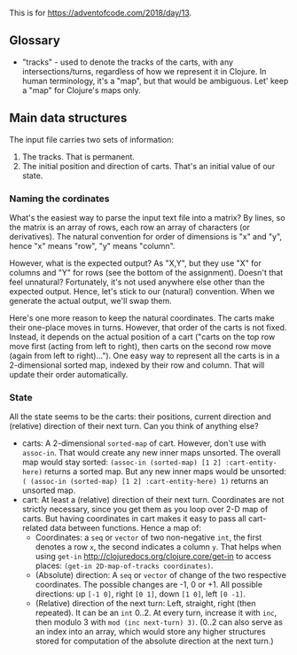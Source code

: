 This is for https://adventofcode.com/2018/day/13.

## Glossary

 - "tracks" - used to denote the tracks of the carts, with any intersections/turns, regardless of how we represent it in Clojure. In human terminology, it's a "map", but that would be ambiguous. Let' keep a "map" for Clojure's maps only.

## Main data structures
The input file carries two sets of information:

1. The tracks. That is permanent.
2. The initial position and direction of carts. That's an initial value of our state.

### Naming the cordinates
What's the easiest way to parse the input text file into a matrix? By lines, so the matrix is an array of rows, each row an array of characters (or derivatives). The natural convention for order of dimensions is "x" and "y", hence "x" means "row", "y" means "column".

However, what is the expected output? As "X,Y", but they use "X" for columns and "Y" for rows (see the bottom of the assignment). Doesn't that feel unnatural? Fortunately, it's not used anywhere else other than the expected output. Hence, let's stick to our (natural) convention. When we generate the actual output, we'll swap them.

Here's one more reason to keep the natural coordinates. The carts make their one-place moves in turns. However, that order of the carts is not fixed. Instead, it depends on the actual position of a cart ("carts on the top row move first (acting from left to right), then carts on the second row move (again from left to right)..."). One easy way to represent all the carts is in a 2-dimensional sorted map, indexed by their row and column. That will update their order automatically.

### State
All the state seems to be the carts: their positions, current direction and (relative) direction of their next turn. Can you think of anything else?

* carts: A 2-dimensional `sorted-map` of cart. However, don't use with `assoc-in`. That would create any new inner maps unsorted. The overall map would stay sorted: `(assoc-in (sorted-map) [1 2] :cart-entity-here)` returns a sorted map. But any new inner maps would be unsorted: `( (assoc-in (sorted-map) [1 2] :cart-entity-here) 1)` returns an unsorted map.
* cart: At least a (relative) direction of their next turn. Coordinates are not strictly necessary, since you get them as you loop over 2-D map of carts. But having coordinates in cart makes it easy to pass all cart-related data between functions. Hence a map of:
  * Coordinates: a `seq` or `vector` of two non-negative `int`, the first denotes a row `x`, the second indicates a column `y`. That helps when using `get-in` http://clojuredocs.org/clojure.core/get-in to access places: `(get-in 2D-map-of-tracks coordinates)`.
  * (Absolute) direction: A `seq` or `vector` of change of the two respective coordinates. The possible changes are -1, 0 or +1. All possible directions: up `[-1 0]`, right `[0 1]`, down `[1 0]`, left `[0 -1]`.
  * (Relative) direction of the next turn: Left, straight, right (then repeated). It can be an `int` 0..2. At every turn, increase it with `inc`, then modulo 3 with `mod (inc next-turn) 3)`. (0..2 can also serve as an index into an array, which would store any higher structures stored for computation of the absolute direction at the next turn.)
